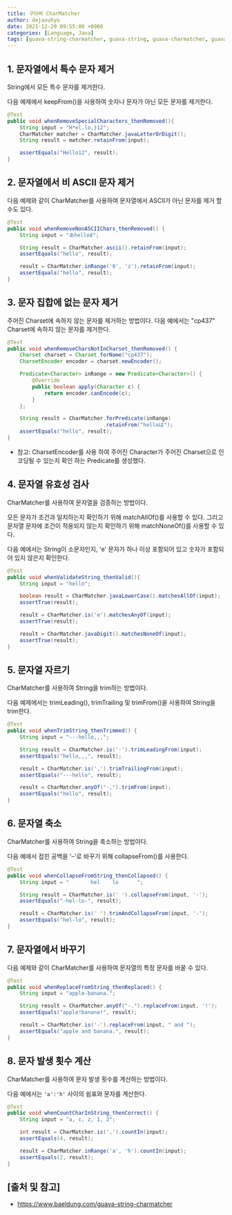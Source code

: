 ```yaml
---
title: 구아바 CharMatcher
author: dejavuhyo
date: 2021-12-29 09:55:00 +0900
categories: [Language, Java]
tags: [guava-string-charmatcher, guava-string, guava-charmatcher, guava, 구아바-charmatcher, 구아바-string-charmatcher, 구아바-charmatcher, 구아바]
---
```


## 1. 문자열에서 특수 문자 제거
String에서 모든 특수 문자를 제거한다.

다음 예제에서 keepFrom()을 사용하여 숫자나 문자가 아닌 모든 문자를 제거한다.

```java
@Test
public void whenRemoveSpecialCharacters_thenRemoved(){
    String input = "H*el.lo,}12";
    CharMatcher matcher = CharMatcher.javaLetterOrDigit();
    String result = matcher.retainFrom(input);

    assertEquals("Hello12", result);
}
```

## 2. 문자열에서 비 ASCII 문자 제거
다음 예제와 같이 CharMatcher를 사용하여 문자열에서 ASCII가 아닌 문자를 제거 할 수도 있다.

```java
@Test
public void whenRemoveNonASCIIChars_thenRemoved() {
    String input = "あhello₤";

    String result = CharMatcher.ascii().retainFrom(input);
    assertEquals("hello", result);

    result = CharMatcher.inRange('0', 'z').retainFrom(input);
    assertEquals("hello", result);
}
```

## 3. 문자 집합에 없는 문자 제거
주어진 Charset에 속하지 않는 문자를 제거하는 방법이다. 다음 예에서는 "cp437" Charset에 속하지 않는 문자를 제거한다.

```java
@Test
public void whenRemoveCharsNotInCharset_thenRemoved() {
    Charset charset = Charset.forName("cp437");
    CharsetEncoder encoder = charset.newEncoder();

    Predicate<Character> inRange = new Predicate<Character>() {
        @Override
        public boolean apply(Character c) {
            return encoder.canEncode(c);
        }
    };

    String result = CharMatcher.forPredicate(inRange)
                               .retainFrom("helloは");
    assertEquals("hello", result);
}
```

* 참고: CharsetEncoder를 사용 하여 주어진 Character가 주어진 Charset으로 인코딩될 수 있는지 확인 하는 Predicate를 생성했다.

## 4. 문자열 유효성 검사
CharMatcher를 사용하여 문자열을 검증하는 방법이다.

모든 문자가 조건과 일치하는지 확인하기 위해 matchAllOf()를 사용할 수 있다. 그리고 문자열 문자에 조건이 적용되지 않는지 확인하기 위해 matchNoneOf()를 사용할 수 있다.

다음 예에서는 String이 소문자인지, 'e' 문자가 하나 이상 포함되어 있고 숫자가 포함되어 있지 않은지 확인한다.

```java
@Test
public void whenValidateString_thenValid(){
    String input = "hello";

    boolean result = CharMatcher.javaLowerCase().matchesAllOf(input);
    assertTrue(result);

    result = CharMatcher.is('e').matchesAnyOf(input);
    assertTrue(result);

    result = CharMatcher.javaDigit().matchesNoneOf(input);
    assertTrue(result);
}
```

## 5. 문자열 자르기
CharMatcher를 사용하여 String을 trim하는 방법이다.

다음 예제에서는 trimLeading(), trimTrailing 및 trimFrom()을 사용하여 String을 trim한다.

```java
@Test
public void whenTrimString_thenTrimmed() {
    String input = "---hello,,,";

    String result = CharMatcher.is('-').trimLeadingFrom(input);
    assertEquals("hello,,,", result);

    result = CharMatcher.is(',').trimTrailingFrom(input);
    assertEquals("---hello", result);

    result = CharMatcher.anyOf("-,").trimFrom(input);
    assertEquals("hello", result);
}
```

## 6. 문자열 축소
CharMatcher를 사용하여 String을 축소하는 방법이다.

다음 예에서 접힌 공백을 '–'로 바꾸기 위해 collapseFrom()를 사용한다.

```java
@Test
public void whenCollapseFromString_thenCollapsed() {
    String input = "       hel    lo      ";

    String result = CharMatcher.is(' ').collapseFrom(input, '-');
    assertEquals("-hel-lo-", result);

    result = CharMatcher.is(' ').trimAndCollapseFrom(input, '-');
    assertEquals("hel-lo", result);
}
```

## 7. 문자열에서 바꾸기
다음 예제와 같이 CharMatcher를 사용하여 문자열의 특정 문자를 바꿀 수 있다.

```java
@Test
public void whenReplaceFromString_thenReplaced() {
    String input = "apple-banana.";

    String result = CharMatcher.anyOf("-.").replaceFrom(input, '!');
    assertEquals("apple!banana!", result);

    result = CharMatcher.is('-').replaceFrom(input, " and ");
    assertEquals("apple and banana.", result);
}
```

## 8. 문자 발생 횟수 계산
CharMatcher를 사용하여 문자 발생 횟수를 계산하는 방법이다.

다음 예에서는 `'a':'h'` 사이의 쉼표와 문자를 계산한다.

```java
@Test
public void whenCountCharInString_thenCorrect() {
    String input = "a, c, z, 1, 2";

    int result = CharMatcher.is(',').countIn(input);
    assertEquals(4, result);

    result = CharMatcher.inRange('a', 'h').countIn(input);
    assertEquals(2, result);
}
```

## [출처 및 참고]
* <https://www.baeldung.com/guava-string-charmatcher>
